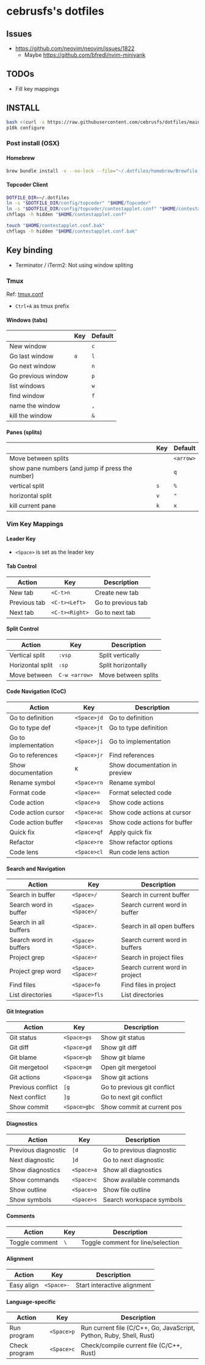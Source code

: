 # cebrusfs's dotfiles

## Issues

* https://github.com/neovim/neovim/issues/1822
   * Maybe https://github.com/bfredl/nvim-miniyank

## TODOs
* Fill key mappings

## INSTALL

```sh
bash <(curl -s https://raw.githubusercontent.com/cebrusfs/dotfiles/main/fetch)
p10k configure
```

### Post install (OSX)

#### Homebrew

```sh
brew bundle install -v --no-lock --file="~/.dotfiles/homebrew/Brewfile.home"
```

#### Topcoder Client

```sh
DOTFILE_DIR=~/.dotfiles
ln -s "$DOTFILE_DIR/config/topcoder" "$HOME/Topcoder"
ln -s "$DOTFILE_DIR/config/topcoder/contestapplet.conf" "$HOME/contestapplet.conf"
chflags -h hidden "$HOME/contestapplet.conf"

touch "$HOME/contestapplet.conf.bak"
chflags -h hidden "$HOME/contestapplet.conf.bak"
```


## Key binding

* Terminator / iTerm2: Not using window spliting

### Tmux

Ref: [tmux.conf](./config/tmux/tmux.conf)

* `Ctrl+A` as tmux prefix

#### Windows (tabs)

|                     | Key | Default |
| ------------------- | --- | ------- |
| New window          |     | `c`     |
| Go last window      | `a` | `l`     |
| Go next window      |     | `n`     |
| Go previous window  |     | `p`     |
| list windows        |     | `w`     |
| find window         |     | `f`     |
| name the window     |     | `,`     |
| kill the window     |     | `&`     |

#### Panes (splits)

|                                                  | Key | Default     |
| ------------------------------------------------ | --- | ----------- |
| Move between splits                              |     | `<arrow>`   |
| show pane numbers (and jump if press the number) |     | `q`         |
| vertical split                                   | `s` | `%`         |
| horizontal split                                 | `v` | `"`         |
| kill current pane                                | `k` | `x`         |



### Vim Key Mappings

#### Leader Key
- `<Space>` is set as the leader key

#### Tab Control
| Action          | Key            | Description       |
|-----------------|----------------|-------------------|
| New tab         | `<C-t>n`       | Create new tab    |
| Previous tab    | `<C-t><Left>`  | Go to previous tab|
| Next tab        | `<C-t><Right>` | Go to next tab    |

#### Split Control
| Action          | Key            | Description       |
|-----------------|----------------|-------------------|
| Vertical split  | `:vsp`         | Split vertically  |
| Horizontal split| `:sp`          | Split horizontally|
| Move between    | `C-w <arrow>`  | Move between splits|

#### Code Navigation (CoC)
| Action               | Key            | Description                   |
|----------------------|----------------|-------------------------------|
| Go to definition     | `<Space>jd`    | Go to definition              |
| Go to type def       | `<Space>jt`    | Go to type definition         |
| Go to implementation | `<Space>ji`    | Go to implementation          |
| Go to references     | `<Space>jr`    | Find references               |
| Show documentation   | `K`            | Show documentation in preview |
| Rename symbol        | `<Space>rn`    | Rename symbol                 |
| Format code          | `<Space>=`     | Format selected code          |
| Code action          | `<Space>a`     | Show code actions             |
| Code action cursor   | `<Space>ac`    | Show code actions at cursor   |
| Code action buffer   | `<Space>as`    | Show code actions for buffer  |
| Quick fix            | `<Space>qf`    | Apply quick fix               |
| Refactor             | `<Space>re`    | Show refactor options         |
| Code lens            | `<Space>cl`    | Run code lens action          |

#### Search and Navigation
| Action                    | Key                | Description                    |
|--------------------------|-------------------|-------------------------------|
| Search in buffer         | `<Space>/`        | Search in current buffer      |
| Search word in buffer    | `<Space><Space>/` | Search current word in buffer |
| Search in all buffers    | `<Space>.`        | Search in all open buffers    |
| Search word in buffers   | `<Space><Space>.` | Search current word in buffers|
| Project grep             | `<Space>r`        | Search in project files       |
| Project grep word        | `<Space><Space>r` | Search current word in project|
| Find files              | `<Space>fo`       | Find files in project         |
| List directories        | `<Space>fls`      | List directories              |

#### Git Integration
| Action              | Key            | Description                    |
|--------------------|----------------|-------------------------------|
| Git status         | `<Space>gs`    | Show git status               |
| Git diff           | `<Space>gd`    | Show git diff                 |
| Git blame          | `<Space>gb`    | Show git blame                |
| Git mergetool      | `<Space>gm`    | Open git mergetool            |
| Git actions        | `<Space>ga`    | Show git actions              |
| Previous conflict  | `[g`           | Go to previous git conflict   |
| Next conflict      | `]g`           | Go to next git conflict       |
| Show commit        | `<Space>gbc`   | Show commit at current pos    |

#### Diagnostics
| Action              | Key            | Description                    |
|--------------------|----------------|-------------------------------|
| Previous diagnostic| `[d`           | Go to previous diagnostic     |
| Next diagnostic    | `]d`           | Go to next diagnostic         |
| Show diagnostics   | `<Space>a`     | Show all diagnostics          |
| Show commands      | `<Space>c`     | Show available commands       |
| Show outline       | `<Space>o`     | Show file outline             |
| Show symbols       | `<Space>s`     | Search workspace symbols      |

#### Comments
| Action          | Key    | Description                    |
|----------------|--------|-------------------------------|
| Toggle comment | `\`    | Toggle comment for line/selection|

#### Alignment
| Action          | Key         | Description                    |
|----------------|-------------|-------------------------------|
| Easy align     | `<Space>-`  | Start interactive alignment   |

#### Language-specific
| Action          | Key         | Description                    |
|----------------|-------------|-------------------------------|
| Run program    | `<Space>p`  | Run current file (C/C++, Go, JavaScript, Python, Ruby, Shell, Rust) |
| Check program  | `<Space>c`  | Check/compile current file (C/C++, Rust) |
